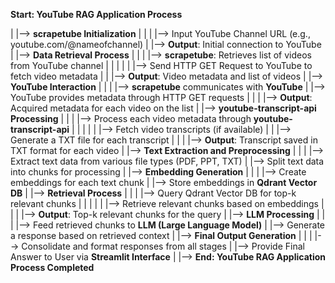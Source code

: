 **Start: YouTube RAG Application Process**

|
|--> **scrapetube Initialization**
|    |
|    |--> Input YouTube Channel URL (e.g., youtube.com/@nameofchannel)
|    |--> **Output**: Initial connection to YouTube
|
|--> **Data Retrieval Process**
|    |
|    |--> **scrapetube**: Retrieves list of videos from YouTube channel
|    |    |
|    |    |--> Send HTTP GET Request to YouTube to fetch video metadata
|    |    |--> **Output**: Video metadata and list of videos
|
|--> **YouTube Interaction**
|    |
|    |--> **scrapetube** communicates with **YouTube**
|    |--> YouTube provides metadata through HTTP GET requests
|    |
|    |--> **Output**: Acquired metadata for each video on the list
|
|--> **youtube-transcript-api Processing**
|    |
|    |--> Process each video metadata through **youtube-transcript-api**
|    |    |
|    |    |--> Fetch video transcripts (if available)
|    |    |--> Generate a TXT file for each transcript
|    |
|    |--> **Output**: Transcript saved in TXT format for each video
|
|--> **Text Extraction and Preprocessing**
|    |
|    |--> Extract text data from various file types (PDF, PPT, TXT)
|    |--> Split text data into chunks for processing
|
|--> **Embedding Generation**
|    |
|    |--> Create embeddings for each text chunk
|    |--> Store embeddings in **Qdrant Vector DB**
|
|--> **Retrieval Process**
|    |
|    |--> Query Qdrant Vector DB for top-k relevant chunks
|    |    |
|    |    |--> Retrieve relevant chunks based on embeddings
|    |
|    |--> **Output**: Top-k relevant chunks for the query
|
|--> **LLM Processing**
|    |
|    |--> Feed retrieved chunks to **LLM (Large Language Model)**
|    |--> Generate a response based on retrieved context
|
|--> **Final Output Generation**
|    |
|    |--> Consolidate and format responses from all stages
|    |--> Provide Final Answer to User via **Streamlit Interface**
|
|--> **End: YouTube RAG Application Process Completed**
